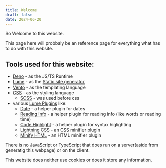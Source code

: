 ```yaml
---
title: Welcome
draft: false
date: 2024-06-20
---
```


So Welcome to this website.

This page here will probbaly be an reference page for everything what has to do with this website.

## Tools used for this website:

- [Deno](https://deno.com) - as the JS/TS Runtime
- [Lume](https://lume.land) - as the [Static site generator](https://en.wikipedia.org/wiki/Static_site_generator)
- [Vento](https://vento.js.org) - as the templating language
- [CSS](https://en.wikipedia.org/wiki/CSS) - as the styling language
  - [SCSS](https://sass-lang.com) - was used before css
- various [Lume Plugins](https://lume.land/plugins/?status=all) like:
  - [Date](https://lume.land/plugins/date/) - a helper plugin for dates
  - [Reading Info](https://lume.land/plugins/reading_info/) - a helper plugin for reading info (like words or reading time)
  - [Code Highlight](https://lume.land/plugins/code_highlight/) - a helper plugin for syntax higlighting
  - [Lightning CSS](https://lume.land/plugins/lightningcss/) - an CSS minifier plugin
  - [Minify HTML](https://lume.land/plugins/minify_html/) - an HTML minifier plugin

There is no JavaScript or TypeScript that does run on a server(aside from generatig this webpage)
or on the client.

This website does neither use cookies or does it store any information.
